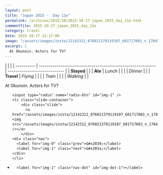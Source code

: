 ```yaml
---
layout: post
title: "Japan 2015 -  Day 11e"
permalink: /archives/2015/10/2015-10-27-japan_2015_day_11e.html
commentfile: 2015-10-27-japan_2015_day_11e
category: travel
date: 2015-10-27 12:17:00
image: "/assets/images/insta/12142312_876021379119107_601717083_n_17845022851047535.jpg"
excerpt: |
  At Okunoin. Actors for TV?
---
```


|            |                                                              |
| ---------- | ------------------------------------------------------------ | ----------------------------- |
| **Stayed** |  |
| **Ate**    | _Lunch_                                                      |          |
|            | _Dinner_                                                     |          |
| **Travel** | _Flying_                                                     |          |
|            | _Train_                                                      |          |
|            | _Walking_                                                    |          |


At Okunoin. Actors for TV?


<ul class="slides">

    <input type="radio" name="radio-btn" id="img-1" />
    <li class="slide-container">
        <div class="slide">
          <a href="/assets/images/insta/12142312_876021379119107_601717083_n_17845022851047535.jpg"><img src="/assets/images/insta/12142312_876021379119107_601717083_n_17845022851047535.jpg" /></a>
        </div>
    <div class="nav">
      <label for="img-0" class="prev">&#x2039;</label>
      <label for="img-1" class="next">&#x203a;</label>
    </div>
    </li>
			
<li class="nav-dots">

      <label for="img-1" class="nav-dot" id="img-dot-1"></label>

</li>
</ul>        
             

		